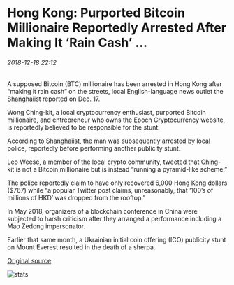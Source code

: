 # Hong Kong: Purported Bitcoin Millionaire Reportedly Arrested After Making It ‘Rain Cash’ ...

###### 2018-12-18 22:12

A supposed Bitcoin (BTC) millionaire has been arrested in Hong Kong after “making it rain cash” on the streets, local English-language news outlet the Shanghaiist reported on Dec. 17.

Wong Ching-kit, a local cryptocurrency enthusiast, purported Bitcoin millionaire, and entrepreneur who owns the Epoch Cryptocurrency website, is reportedly believed to be responsible for the stunt.

According to Shanghaiist, the man was subsequently arrested by local police, reportedly before performing another publicity stunt.

Leo Weese, a member of the local crypto community, tweeted that Ching-kit is not a Bitcoin millionaire but is instead “running a pyramid-like scheme.”

The police reportedly claim to have only recovered 6,000 Hong Kong dollars ($767) while “a popular Twitter post claims, unreasonably, that ‘100’s of millions of HKD’ was dropped from the rooftop.”

In May 2018, organizers of a blockchain conference in China were subjected to harsh criticism after they arranged a performance including a Mao Zedong impersonator.

Earlier that same month, a Ukrainian initial coin offering (ICO) publicity stunt on Mount Everest resulted in the death of a sherpa.

[Original source](https://cointelegraph.com/news/hong-kong-purported-bitcoin-millionaire-reportedly-arrested-after-making-it-rain-cash)

![stats](https://c.statcounter.com/11760860/0/a89fa40b/1/ "stats")